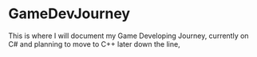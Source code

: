 # GameDevJourney

This is where I will document my Game Developing Journey, currently on C# and planning to move to C++ later down the line, 
